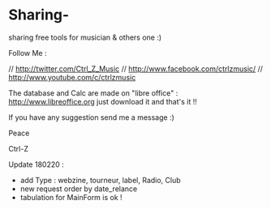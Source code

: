# Sharing-
sharing free tools for musician & others one :)

Follow Me :

// http://twitter.com/Ctrl_Z_Music
// http://www.facebook.com/ctrlzmusic/
// http://www.youtube.com/c/ctrlzmusic


The database and Calc are made on "libre office" : http://www.libreoffice.org
just download it and that's it !!

If you have any suggestion send me a message :)

Peace 

Ctrl-Z


Update 180220 : 
* add Type : webzine, tourneur, label, Radio, Club
* new request order by date_relance
* tabulation for MainForm is ok ! 
                
